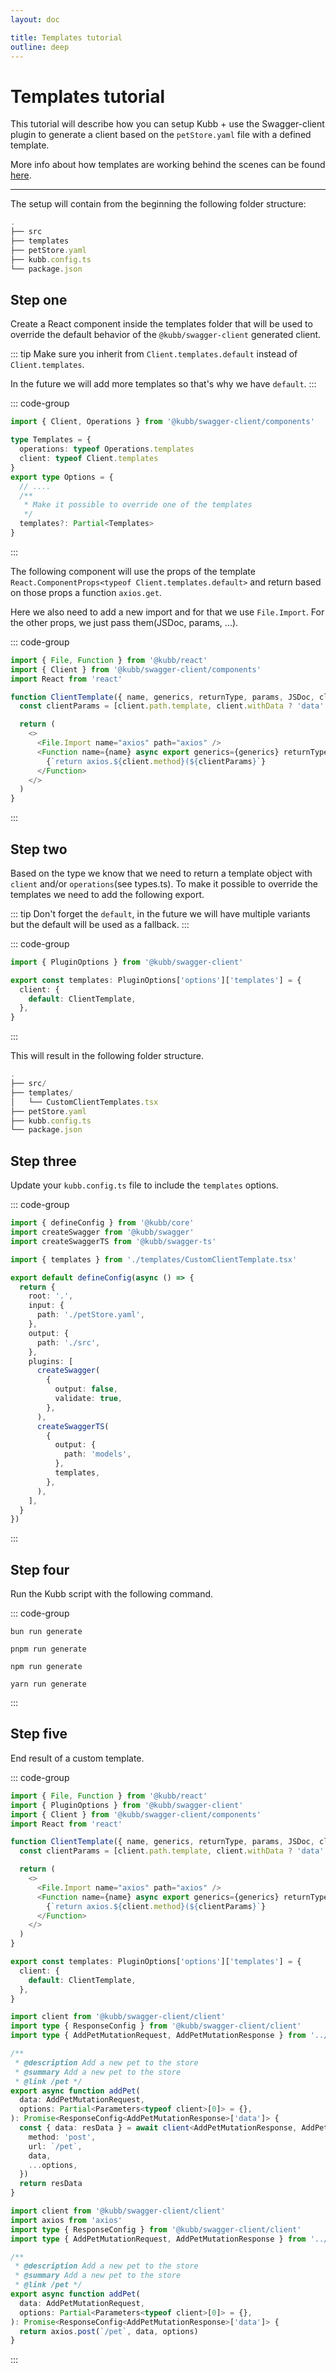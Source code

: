 ```yaml
---
layout: doc

title: Templates tutorial
outline: deep
---
```


# Templates tutorial

This tutorial will describe how you can setup Kubb + use the Swagger-client plugin to generate a client based on the `petStore.yaml` file with a defined template.

More info about how templates are working behind the scenes can be found [here](/reference/templates).

<hr/>
The setup will contain from the beginning the following folder structure:

```typescript
.
├── src
├── templates
├── petStore.yaml
├── kubb.config.ts
└── package.json
```

## Step one

Create a React component inside the templates folder that will be used to override the default behavior of the `@kubb/swagger-client` generated client.

::: tip
Make sure you inherit from `Client.templates.default` instead of `Client.templates`.

In the future we will add more templates so that's why we have `default`.
:::

::: code-group

```typescript [@kubb/swagger-client/types]
import { Client, Operations } from '@kubb/swagger-client/components'

type Templates = {
  operations: typeof Operations.templates
  client: typeof Client.templates
}
export type Options = {
  // ....
  /**
   * Make it possible to override one of the templates
   */
  templates?: Partial<Templates>
}
```

:::

The following component will use the props of the template `React.ComponentProps<typeof Client.templates.default>` and return based on those props a function `axios.get`.

Here we also need to add a new import and for that we use `File.Import`. For the other props, we just pass them(JSDoc, params, ...).

::: code-group

```typescript [templates/CustomClientTemplates.tsx]
import { File, Function } from '@kubb/react'
import { Client } from '@kubb/swagger-client/components'
import React from 'react'

function ClientTemplate({ name, generics, returnType, params, JSDoc, client }: React.ComponentProps<typeof Client.templates.default>) {
  const clientParams = [client.path.template, client.withData ? 'data' : undefined, 'options'].filter(Boolean).join(', ')

  return (
    <>
      <File.Import name="axios" path="axios" />
      <Function name={name} async export generics={generics} returnType={returnType} params={params} JSDoc={JSDoc}>
        {`return axios.${client.method}(${clientParams}`}
      </Function>
    </>
  )
}
```

:::

## Step two

Based on the type we know that we need to return a template object with `client` and/or `operations`(see types.ts). To make it possible to override the templates we need to add the following export.

::: tip
Don't forget the `default`, in the future we will have multiple variants but the default will be used as a fallback.
:::

::: code-group

```typescript [templates/CustomClientTemplates.tsx]
import { PluginOptions } from '@kubb/swagger-client'

export const templates: PluginOptions['options']['templates'] = {
  client: {
    default: ClientTemplate,
  },
}
```

:::

This will result in the following folder structure.

```typescript
.
├── src/
├── templates/
│   └── CustomClientTemplates.tsx
├── petStore.yaml
├── kubb.config.ts
└── package.json
```

## Step three

Update your `kubb.config.ts` file to include the `templates` options.

::: code-group

```typescript [kubb.config.ts]
import { defineConfig } from '@kubb/core'
import createSwagger from '@kubb/swagger'
import createSwaggerTS from '@kubb/swagger-ts'

import { templates } from './templates/CustomClientTemplate.tsx'

export default defineConfig(async () => {
  return {
    root: '.',
    input: {
      path: './petStore.yaml',
    },
    output: {
      path: './src',
    },
    plugins: [
      createSwagger(
        {
          output: false,
          validate: true,
        },
      ),
      createSwaggerTS(
        {
          output: {
            path: 'models',
          },
          templates,
        },
      ),
    ],
  }
})
```

:::

## Step four

Run the Kubb script with the following command.

::: code-group

```shell [bun <img src="/feature/bun.svg"/>]
bun run generate
```

```shell [pnpm <img src="/feature/pnpm.svg"/>]
pnpm run generate
```

```shell [npm <img src="/feature/npm.svg"/>]
npm run generate
```

```shell [yarn <img src="/feature/yarn.svg"/>]
yarn run generate
```

:::

## Step five

End result of a custom template.

::: code-group

```typescript [templates/CustomClientTemplates.tsx]
import { File, Function } from '@kubb/react'
import { PluginOptions } from '@kubb/swagger-client'
import { Client } from '@kubb/swagger-client/components'
import React from 'react'

function ClientTemplate({ name, generics, returnType, params, JSDoc, client }: React.ComponentProps<typeof Client.templates.default>) {
  const clientParams = [client.path.template, client.withData ? 'data' : undefined, 'options'].filter(Boolean).join(', ')

  return (
    <>
      <File.Import name="axios" path="axios" />
      <Function name={name} async export generics={generics} returnType={returnType} params={params} JSDoc={JSDoc}>
        {`return axios.${client.method}(${clientParams}`}
      </Function>
    </>
  )
}

export const templates: PluginOptions['options']['templates'] = {
  client: {
    default: ClientTemplate,
  },
}
```

```typescript [default template]
import client from '@kubb/swagger-client/client'
import type { ResponseConfig } from '@kubb/swagger-client/client'
import type { AddPetMutationRequest, AddPetMutationResponse } from '../../../models/ts/petController/AddPet'

/**
 * @description Add a new pet to the store
 * @summary Add a new pet to the store
 * @link /pet */
export async function addPet(
  data: AddPetMutationRequest,
  options: Partial<Parameters<typeof client>[0]> = {},
): Promise<ResponseConfig<AddPetMutationResponse>['data']> {
  const { data: resData } = await client<AddPetMutationResponse, AddPetMutationRequest>({
    method: 'post',
    url: `/pet`,
    data,
    ...options,
  })
  return resData
}
```

```typescript [custom template]
import client from '@kubb/swagger-client/client'
import axios from 'axios'
import type { ResponseConfig } from '@kubb/swagger-client/client'
import type { AddPetMutationRequest, AddPetMutationResponse } from '../../../models/ts/petController/AddPet'

/**
 * @description Add a new pet to the store
 * @summary Add a new pet to the store
 * @link /pet */
export async function addPet(
  data: AddPetMutationRequest,
  options: Partial<Parameters<typeof client>[0]> = {},
): Promise<ResponseConfig<AddPetMutationResponse>['data']> {
  return axios.post(`/pet`, data, options)
}
```

:::
